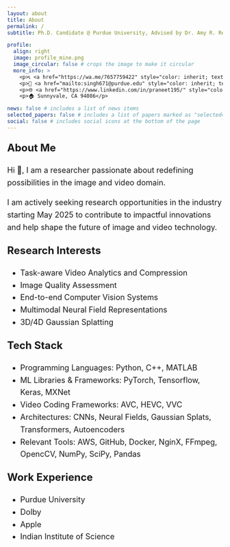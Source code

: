 ```yaml
---
layout: about
title: About
permalink: /
subtitle: Ph.D. Candidate @ Purdue University, Advised by Dr. Amy R. Reibman

profile:
  align: right
  image: profile_mine.png
  image_circular: false # crops the image to make it circular
  more_info: >
    <p>📞 <a href="https://wa.me/7657759422" style="color: inherit; text-decoration: underline; underline">+1 (765)-774-9422</a> </p>
    <p>📧 <a href="mailto:singh671@purdue.edu" style="color: inherit; text-decoration: underline; underline">singh671@purdue.edu</a> </p>
    <p>🌐 <a href="https://www.linkedin.com/in/praneet195/" style="color: inherit; text-decoration: underline; underline">LinkedIn: praneet195/</a> </p>
    <p>🏠 Sunnyvale, CA 94086</p>

news: false # includes a list of news items
selected_papers: false # includes a list of papers marked as "selected={true}"
social: false # includes social icons at the bottom of the page
---
```


<div style="display: none;">
    <a href="https://clustrmaps.com/site/1c26o" title="Visit tracker">
        <img src="//www.clustrmaps.com/map_v2.png?d=3Rb5bVTw6aBTKI5pAmtwvRaN0XG-R6NP4R82SEqcWt4&cl=ffffff" 
             alt="Visitor Map" />
    </a>
</div>

<p style="font-size: 24px; font-weight: bold;">About Me</p>

<p style="font-size: 18px; line-height: 1.6;">
Hi 👋, I am a researcher passionate about redefining possibilities in the image and video domain. </p>

<p style="font-size: 18px; line-height: 1.6;">
I am actively seeking research opportunities in the industry starting May 2025 to contribute to impactful innovations and help shape the future of image and video technology.
</p>


<p style="font-size: 24px; font-weight: bold;">Research Interests</p>
<ul style="line-height: 1.6; font-size: 18px;">
  <li>Task-aware Video Analytics and Compression</li> 
     <li>Image Quality Assessment</li>
  <li>End-to-end Computer Vision Systems</li>
  <li>Multimodal Neural Field Representations</li>
   <li>3D/4D Gaussian Splatting</li>
 
</ul>


<p style="font-size: 24px; font-weight: bold;">Tech Stack</p>
<ul style="line-height: 1.6; font-size: 18px;">
  <li>Programming Languages: Python, C++, MATLAB</li> 
     <li>ML Libraries & Frameworks: PyTorch, Tensorflow, Keras, MXNet</li>
  <li>Video Coding Frameworks: AVC, HEVC, VVC </li>
   <li>Architectures: CNNs, Neural Fields, Gaussian Splats, Transformers, Autoencoders</li>
    <li>Relevant Tools: AWS, GitHub, Docker, NginX, FFmpeg, OpencCV, NumPy, SciPy, Pandas</li>
 
</ul>


<p style="font-size: 24px; font-weight: bold;">Work Experience</p>
<ul style="line-height: 1.6; font-size: 18px;">
  <li>Purdue University</li>
  <li>Dolby</li>
  <li>Apple</li>
  <li>Indian Institute of Science</li>
</ul>





